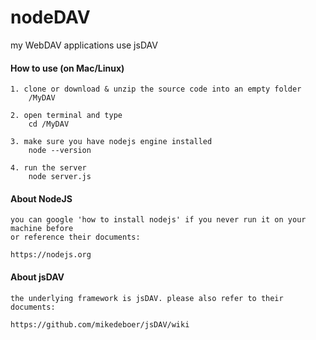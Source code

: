 # nodeDAV
my WebDAV applications use jsDAV
#### How to use (on Mac/Linux)

	1. clone or download & unzip the source code into an empty folder
		/MyDAV
		
	2. open terminal and type
		cd /MyDAV
		
	3. make sure you have nodejs engine installed
		node --version
		
	4. run the server
		node server.js
		
#### About NodeJS

	you can google 'how to install nodejs' if you never run it on your machine before
	or reference their documents:
	
	https://nodejs.org

#### About jsDAV

	the underlying framework is jsDAV. please also refer to their documents:
	
	https://github.com/mikedeboer/jsDAV/wiki
	
	
	

